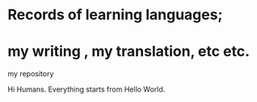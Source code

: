 
# Records of learning languages;


# my writing , my translation, etc etc.
my  repository

Hi Humans. Everything starts from Hello World.
